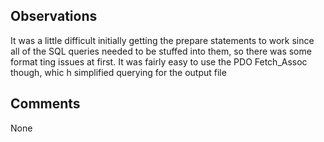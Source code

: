## Observations
It was a little difficult initially getting the prepare statements to work since
 all of the SQL queries needed to be stuffed into them, so there was some format
ting issues at first. It was fairly easy to use the PDO Fetch_Assoc though, whic
h simplified querying for the output file

## Comments
None

